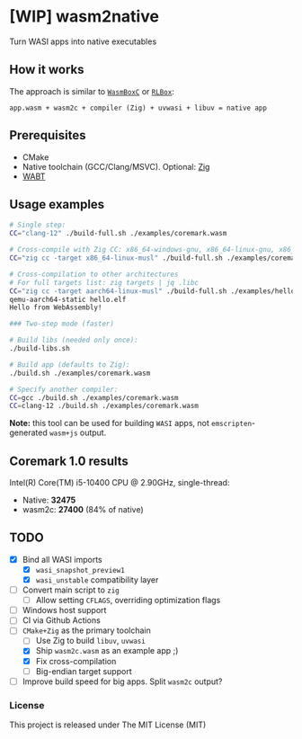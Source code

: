 # [WIP] wasm2native

Turn WASI apps into native executables

## How it works

The approach is similar to [`WasmBoxC`](https://kripken.github.io/blog/wasm/2020/07/27/wasmboxc.html) or [`RLBox`](https://hacks.mozilla.org/2020/02/securing-firefox-with-webassembly/):

```log
app.wasm + wasm2c + compiler (Zig) + uvwasi + libuv = native app
```

## Prerequisites

- CMake
- Native toolchain (GCC/Clang/MSVC). Optional: [Zig](https://github.com/ziglang/zig/releases/latest)
- [WABT](https://github.com/WebAssembly/wabt/releases/latest)

## Usage examples

```sh
# Single step:
CC="clang-12" ./build-full.sh ./examples/coremark.wasm

# Cross-compile with Zig CC: x86_64-windows-gnu, x86_64-linux-gnu, x86_64-macos-gnu
CC="zig cc -target x86_64-linux-musl" ./build-full.sh ./examples/coremark.wasm

# Cross-compilation to other architectures
# For full targets list: zig targets | jq .libc
CC="zig cc -target aarch64-linux-musl" ./build-full.sh ./examples/hello.wasm
qemu-aarch64-static hello.elf
Hello from WebAssembly!

### Two-step mode (faster)

# Build libs (needed only once):
./build-libs.sh

# Build app (defaults to Zig):
./build.sh ./examples/coremark.wasm

# Specify another compiler:
CC=gcc ./build.sh ./examples/coremark.wasm
CC=clang-12 ./build.sh ./examples/coremark.wasm
```

**Note:** this tool can be used for building `WASI` apps, not `emscripten`-generated `wasm+js` output.

## Coremark 1.0 results

Intel(R) Core(TM) i5-10400 CPU @ 2.90GHz, single-thread:
- Native: **32475**
- wasm2c: **27400** (84% of native)

## TODO

- [x] Bind all WASI imports
    - [x] `wasi_snapshot_preview1`
    - [x] `wasi_unstable` compatibility layer
- [ ] Convert main script to `zig`
    - [ ] Allow setting `CFLAGS`, overriding optimization flags
- [ ] Windows host support
- [ ] CI via Github Actions
- [ ] `CMake+Zig` as the primary toolchain
    - [ ] Use Zig to build `libuv`, `uvwasi`
    - [x] Ship `wasm2c.wasm` as an example app ;)
    - [x] Fix cross-compilation
    - [ ] Big-endian target support
- [ ] Improve build speed for big apps. Split `wasm2c` output?

### License
This project is released under The MIT License (MIT)

<!-- wasm2exe wasm2elf compiler toolchain -->
